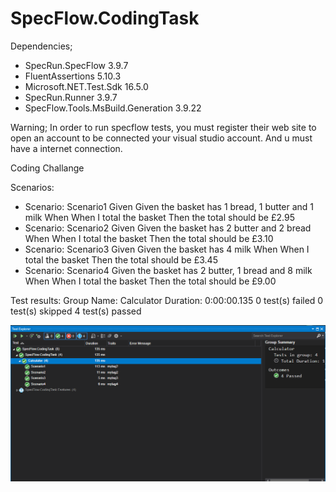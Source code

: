 # SpecFlow.CodingTask

Dependencies;

- SpecRun.SpecFlow 3.9.7
- FluentAssertions 5.10.3
- Microsoft.NET.Test.Sdk 16.5.0
- SpecRun.Runner 3.9.7
- SpecFlow.Tools.MsBuild.Generation 3.9.22

Warning; In order to run specflow tests, you must register their web site to open an account to be connected your visual studio account. And u must have a internet connection.


Coding Challange 

Scenarios:

- Scenario: Scenario1 Given Given the basket has 1 bread, 1 butter and 1 milk When When I total the basket Then the total should be £2.95
- Scenario: Scenario2 Given Given the basket has 2 butter and 2 bread When When I total the basket Then the total should be £3.10
- Scenario: Scenario3 Given Given the basket has 4 milk When When I total the basket Then the total should be £3.45
- Scenario: Scenario4 Given the basket has 2 butter, 1 bread and 8 milk When When I total the basket Then the total should be £9.00

Test results:
  Group Name: Calculator
  Duration: 0:00:00.135
  0 test(s) failed
  0 test(s) skipped
  4 test(s) passed

![Test Results](/SpecFlow.CodingTask/ResultImg/coding_task_test_resullt.PNG)

